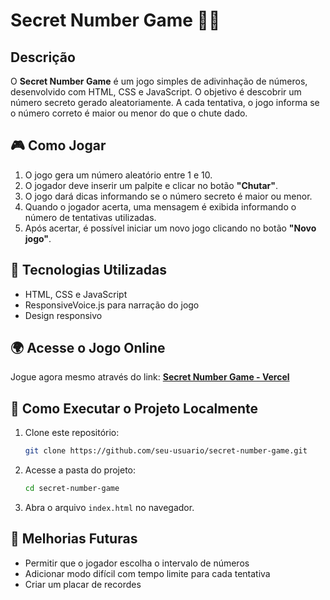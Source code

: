 # Secret Number Game 🎯🔢

## Descrição
O **Secret Number Game** é um jogo simples de adivinhação de números, desenvolvido com HTML, CSS e JavaScript. O objetivo é descobrir um número secreto gerado aleatoriamente. A cada tentativa, o jogo informa se o número correto é maior ou menor do que o chute dado.

## 🎮 Como Jogar
1. O jogo gera um número aleatório entre 1 e 10.
2. O jogador deve inserir um palpite e clicar no botão **"Chutar"**.
3. O jogo dará dicas informando se o número secreto é maior ou menor.
4. Quando o jogador acerta, uma mensagem é exibida informando o número de tentativas utilizadas.
5. Após acertar, é possível iniciar um novo jogo clicando no botão **"Novo jogo"**.

## 🚀 Tecnologias Utilizadas
- HTML, CSS e JavaScript
- ResponsiveVoice.js para narração do jogo
- Design responsivo

## 🌍 Acesse o Jogo Online
Jogue agora mesmo através do link: **[Secret Number Game - Vercel](https://secret-number-game-mauve.vercel.app/)**

## 📂 Como Executar o Projeto Localmente
1. Clone este repositório:
   ```bash
   git clone https://github.com/seu-usuario/secret-number-game.git
   ```
2. Acesse a pasta do projeto:
   ```bash
   cd secret-number-game
   ```
3. Abra o arquivo `index.html` no navegador.

## 📌 Melhorias Futuras
- Permitir que o jogador escolha o intervalo de números
- Adicionar modo difícil com tempo limite para cada tentativa
- Criar um placar de recordes
